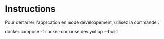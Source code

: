 # Instructions

Pour démarrer l'application en mode développement, utilisez la commande :

docker compose -f docker-compose.dev.yml up --build
